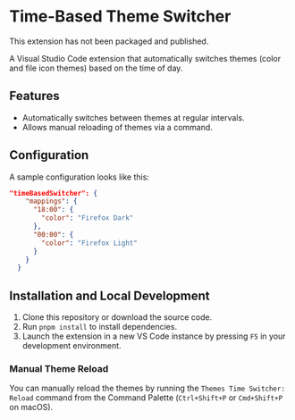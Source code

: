 # Time-Based Theme Switcher

This extension has not been packaged and published.

A Visual Studio Code extension that automatically switches themes (color and file icon themes) based on the time of day.

## Features

- Automatically switches between themes at regular intervals.
- Allows manual reloading of themes via a command.

## Configuration

A sample configuration looks like this:

```json
"timeBasedSwitcher": {
    "mappings": {
      "18:00": {
        "color": "Firefox Dark"
      },
      "00:00": {
        "color": "Firefox Light"
      }
    }
  }
```

## Installation and Local Development

1. Clone this repository or download the source code.
2. Run `pnpm install` to install dependencies.
4. Launch the extension in a new VS Code instance by pressing `F5` in your development environment.

### Manual Theme Reload
You can manually reload the themes by running the `Themes Time Switcher: Reload` command from the Command Palette (`Ctrl+Shift+P` or `Cmd+Shift+P` on macOS).